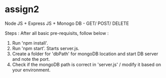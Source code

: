 # assign2
Node JS + Express JS + Monogo DB - GET/ POST/ DELETE

Steps :
After all basic pre-requisits, follow below : 
1. Run 'npm install'.
2. Run 'npm start'. Starts server.js. 
3. Create a folder for 'dbPath' for mongoDB location and start DB server and note the port. 
4. Check if the mongoDB path is correct in 'server.js' / modify it based on your environment.

